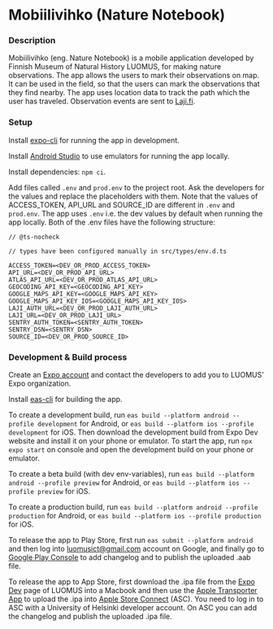 # Mobiilivihko (Nature Notebook)

### Description

Mobiilivihko (eng. Nature Notebook) is a mobile application developed by Finnish Museum of Natural History LUOMUS, for making nature observations. The app allows the users to mark their observations on map. It can be used in the field, so that the users can mark the observations that they find nearby. The app uses location data to track the path which the user has traveled. Observation events are sent to [Laji.fi](https://laji.fi/).

### Setup

Install [expo-cli](https://docs.expo.dev/workflow/expo-cli/) for running the app in development.

Install [Android Studio](https://developer.android.com/studio/install) to use emulators for running the app locally.

Install dependencies: `npm ci`.

Add files called `.env` and `prod.env` to the project root. Ask the developers for the values and replace the placeholders with them. Note that the values of ACCESS_TOKEN, API_URL and SOURCE_ID are different in `.env` and `prod.env`. The app uses `.env` i.e. the dev values by default when running the app locally. Both of the .env files have the following structure:

```
// @ts-nocheck

// types have been configured manually in src/types/env.d.ts 

ACCESS_TOKEN=<DEV_OR_PROD_ACCESS_TOKEN>
API_URL=<DEV_OR_PROD_API_URL>
ATLAS_API_URL=<DEV_OR_PROD_ATLAS_API_URL>
GEOCODING_API_KEY=<GEOCODING_API_KEY>
GOOGLE_MAPS_API_KEY=<GOOGLE_MAPS_API_KEY>
GOOGLE_MAPS_API_KEY_IOS=<GOOGLE_MAPS_API_KEY_IOS>
LAJI_AUTH_URL=<DEV_OR_PROD_LAJI_AUTH_URL>
LAJI_URL=<DEV_OR_PROD_LAJI_URL>
SENTRY_AUTH_TOKEN=<SENTRY_AUTH_TOKEN>
SENTRY_DSN=<SENTRY_DSN>
SOURCE_ID=<DEV_OR_PROD_SOURCE_ID>

```

### Development & Build process

Create an [Expo account](https://expo.dev/) and contact the developers to add you to LUOMUS' Expo organization.

Install [eas-cli](https://docs.expo.dev/distribution/introduction/) for building the app.

To create a development build, run `eas build --platform android --profile development` for Android, or `eas build --platform ios --profile development` for iOS. Then download the development build from Expo Dev website and install it on your phone or emulator. To start the app, run `npx expo start` on console and open the development build on your phone or emulator.

To create a beta build (with dev env-variables), run `eas build --platform android --profile preview` for Android, or `eas build --platform ios --profile preview` for iOS.

To create a production build, run `eas build --platform android --profile production` for Android, or `eas build --platform ios --profile production` for iOS.

To release the app to Play Store, first run `eas submit --platform android` and then log into luomusict@gmail.com account on Google, and finally go to [Google Play Console](https://play.google.com/console) to add changelog and to publish the uploaded .aab file.

To release the app to App Store, first download the .ipa file from the [Expo Dev](https://expo.dev/) page of LUOMUS into a Macbook and then use the [Apple Transporter App](https://apps.apple.com/us/app/transporter/id1450874784?mt=12) to upload the .ipa into [Apple Store Connect](https://appstoreconnect.apple.com/) (ASC). You need to log in to ASC with a University of Helsinki developer account. On ASC you can add the changelog and publish the uploaded .ipa file.
